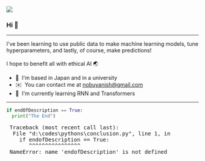 <img src="https://capsule-render.vercel.app/api?type=waving&color=add8e6&height=200&section=header&text=Nobuya%20Nishio&fontSize=90&fontColor=102c35" />
<!--https://github.com/kyechan99/capsule-render#readme -->

### Hi 👋 
------------------------------------

I've been learning to use public data to make machine learning models, tune hyperparameters, and lastly, of course, make predictions!
<br></br>
I hope to benefit all with ethical AI &#127759;

*   &#128510;  I'm based in Japan and in a university 
*   ✉️  You can contact me at [nobuyanish@gmail.com](mailto:nobuyanish@gmail.com)
*   🧠  I'm currently learning RNN and Transformers

------------------------------------
```python
if endOfDescription == True:
  print("The End")
```
<pre>
 Traceback (most recent call last):
  File "d:\codes\pythons\conclusion.py", line 1, in <module>
    if endofDescription == True:
       ^^^^^^^^^^^^^^^^
 NameError: name 'endofDescription' is not defined
</pre>
